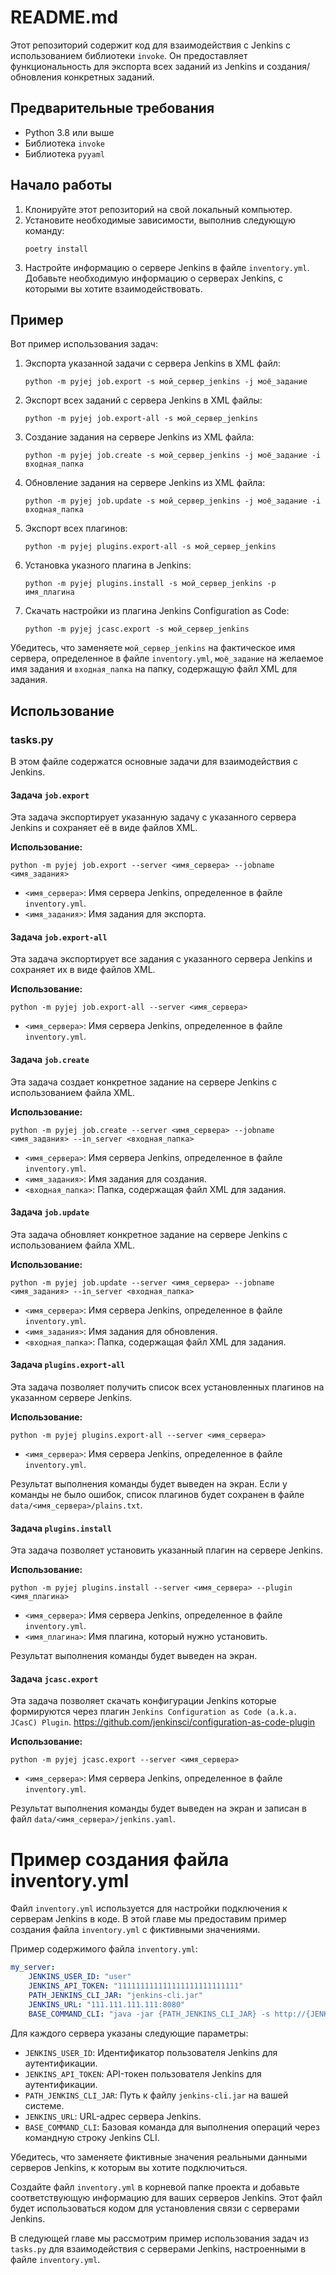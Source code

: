 # README.md

Этот репозиторий содержит код для взаимодействия с Jenkins с использованием библиотеки `invoke`. Он предоставляет функциональность для экспорта всех заданий из Jenkins и создания/обновления конкретных заданий.

## Предварительные требования

-   Python 3.8 или выше
-   Библиотека `invoke`
-   Библиотека `pyyaml`

## Начало работы

1. Клонируйте этот репозиторий на свой локальный компьютер.
2. Установите необходимые зависимости, выполнив следующую команду:
    ```
    poetry install
    ```
3. Настройте информацию о сервере Jenkins в файле `inventory.yml`. Добавьте необходимую информацию о серверах Jenkins, с которыми вы хотите взаимодействовать.

## Пример

Вот пример использования задач:

1.  Экспорта указанной задачи с сервера Jenkins в XML файл:

    ```
    python -m pyjej job.export -s мой_сервер_jenkins -j моё_задание
    ```

1.  Экспорт всех заданий с сервера Jenkins в XML файлы:

    ```
    python -m pyjej job.export-all -s мой_сервер_jenkins
    ```

1.  Создание задания на сервере Jenkins из XML файла:

    ```
    python -m pyjej job.create -s мой_сервер_jenkins -j моё_задание -i входная_папка
    ```

1.  Обновление задания на сервере Jenkins из XML файла:

    ```
    python -m pyjej job.update -s мой_сервер_jenkins -j моё_задание -i входная_папка
    ```

1.  Экспорт всех плагинов:

    ```
    python -m pyjej plugins.export-all -s мой_сервер_jenkins
    ```

1.  Установка указного плагина в Jenkins:

    ```
    python -m pyjej plugins.install -s мой_сервер_jenkins -p имя_плагина
    ```

1.  Скачать настройки из плагина Jenkins Configuration as Code:

    ```
    python -m pyjej jcasc.export -s мой_сервер_jenkins
    ```

Убедитесь, что заменяете `мой_сервер_jenkins` на фактическое имя сервера, определенное в файле `inventory.yml`, `моё_задание` на желаемое имя задания и `входная_папка` на папку, содержащую файл XML для задания.

## Использование

### tasks.py

В этом файле содержатся основные задачи для взаимодействия с Jenkins.

#### Задача `job.export`

Эта задача экспортирует указанную задачу с указанного сервера Jenkins и сохраняет её в виде файлов XML.

**Использование:**

```shell
python -m pyjej job.export --server <имя_сервера> --jobname <имя_задания>
```

-   `<имя_сервера>`: Имя сервера Jenkins, определенное в файле `inventory.yml`.
-   `<имя_задания>`: Имя задания для экспорта.

#### Задача `job.export-all`

Эта задача экспортирует все задания с указанного сервера Jenkins и сохраняет их в виде файлов XML.

**Использование:**

```shell
python -m pyjej job.export-all --server <имя_сервера>
```

-   `<имя_сервера>`: Имя сервера Jenkins, определенное в файле `inventory.yml`.

#### Задача `job.create`

Эта задача создает конкретное задание на сервере Jenkins с использованием файла XML.

**Использование:**

```shell
python -m pyjej job.create --server <имя_сервера> --jobname <имя_задания> --in_server <входная_папка>
```

-   `<имя_сервера>`: Имя сервера Jenkins, определенное в файле `inventory.yml`.
-   `<имя_задания>`: Имя задания для создания.
-   `<входная_папка>`: Папка, содержащая файл XML для задания.

#### Задача `job.update`

Эта задача обновляет конкретное задание на сервере Jenkins с использованием файла XML.

**Использование:**

```shell
python -m pyjej job.update --server <имя_сервера> --jobname <имя_задания> --in_server <входная_папка>
```

-   `<имя_сервера>`: Имя сервера Jenkins, определенное в файле `inventory.yml`.
-   `<имя_задания>`: Имя задания для обновления.
-   `<входная_папка>`: Папка, содержащая файл XML для задания.

#### Задача `plugins.export-all`

Эта задача позволяет получить список всех установленных плагинов на указанном сервере Jenkins.

**Использование:**

```shell
python -m pyjej plugins.export-all --server <имя_сервера>
```

-   `<имя_сервера>`: Имя сервера Jenkins, определенное в файле `inventory.yml`.

Результат выполнения команды будет выведен на экран. Если у команды не было ошибок, список плагинов будет сохранен в файле `data/<имя_сервера>/plains.txt`.

#### Задача `plugins.install`

Эта задача позволяет установить указанный плагин на сервере Jenkins.

**Использование:**

```shell
python -m pyjej plugins.install --server <имя_сервера> --plugin <имя_плагина>
```

-   `<имя_сервера>`: Имя сервера Jenkins, определенное в файле `inventory.yml`.
-   `<имя_плагина>`: Имя плагина, который нужно установить.

Результат выполнения команды будет выведен на экран.

#### Задача `jcasc.export`

Эта задача позволяет скачать конфигурации Jenkins которые формируются через плагин `Jenkins Configuration as Code (a.k.a. JCasC) Plugin`.
https://github.com/jenkinsci/configuration-as-code-plugin

**Использование:**

```shell
python -m pyjej jcasc.export --server <имя_сервера>
```

-   `<имя_сервера>`: Имя сервера Jenkins, определенное в файле `inventory.yml`.

Результат выполнения команды будет выведен на экран и записан в файл `data/<имя_сервера>/jenkins.yaml`.

# Пример создания файла inventory.yml

Файл `inventory.yml` используется для настройки подключения к серверам Jenkins в коде. В этой главе мы предоставим пример создания файла `inventory.yml` с фиктивными значениями.

Пример содержимого файла `inventory.yml`:

```yaml
my_server:
    JENKINS_USER_ID: "user"
    JENKINS_API_TOKEN: "111111111111111111111111111"
    PATH_JENKINS_CLI_JAR: "jenkins-cli.jar"
    JENKINS_URL: "111.111.111.111:8080"
    BASE_COMMAND_CLI: "java -jar {PATH_JENKINS_CLI_JAR} -s http://{JENKINS_USER_ID}:{JENKINS_API_TOKEN}@{JENKINS_URL}"
```

Для каждого сервера указаны следующие параметры:

-   `JENKINS_USER_ID`: Идентификатор пользователя Jenkins для аутентификации.
-   `JENKINS_API_TOKEN`: API-токен пользователя Jenkins для аутентификации.
-   `PATH_JENKINS_CLI_JAR`: Путь к файлу `jenkins-cli.jar` на вашей системе.
-   `JENKINS_URL`: URL-адрес сервера Jenkins.
-   `BASE_COMMAND_CLI`: Базовая команда для выполнения операций через командную строку Jenkins CLI.

Убедитесь, что заменяете фиктивные значения реальными данными серверов Jenkins, к которым вы хотите подключиться.

Создайте файл `inventory.yml` в корневой папке проекта и добавьте соответствующую информацию для ваших серверов Jenkins. Этот файл будет использоваться кодом для установления связи с серверами Jenkins.

В следующей главе мы рассмотрим пример использования задач из `tasks.py` для взаимодействия с серверами Jenkins, настроенными в файле `inventory.yml`.
